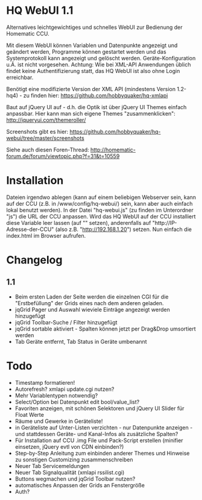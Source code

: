 HQ WebUI 1.1
============
Alternatives leichtgewichtiges und schnelles WebUI zur Bedienung der Homematic CCU.

Mit diesem WebUI können Variablen und Datenpunkte angezeigt und geändert werden, Programme können gestartet werden und das Systemprotokoll kann angezeigt und gelöscht werden. Geräte-Konfiguration u.Ä. ist nicht vorgesehen. Achtung: Wie bei XML-API Anwendungen üblich findet keine Authentifizierung statt, das HQ WebUI ist also ohne Login erreichbar.

Benötigt eine modifizierte Version der XML API (mindestens Version 1.2-hq4) - zu finden hier: https://github.com/hobbyquaker/hq-xmlapi

Baut auf jQuery UI auf - d.h. die Optik ist über jQuery UI Themes einfach anpassbar. Hier kann man sich eigene Themes "zusammenklicken": http://jqueryui.com/themeroller/

Screenshots gibt es hier: https://github.com/hobbyquaker/hq-webui/tree/master/screenshots

Siehe auch diesen Foren-Thread: http://homematic-forum.de/forum/viewtopic.php?f=31&t=10559

Installation
============
Dateien irgendwo ablegen (kann auf einem beliebigen Webserver sein, kann auf der CCU (z.B. in /www/config/hq-webui/) sein, kann aber auch einfach lokal benutzt werden).
In der Datei "hq-webui.js" (zu finden im Unterordner "js") die URL der CCU anpassen. Wird das HQ WebUI auf der CCU installiert diese Variable leer lassen (auf "" setzen), anderenfalls auf "http://IP-Adresse-der-CCU" (also z.B. "http://192.168.1.20") setzen. Nun einfach die index.html im Browser aufrufen.



Changelog
=========

1.1
---
* Beim ersten Laden der Seite werden die einzelnen CGI für die "Erstbefüllung" der Grids eines nach dem anderen geladen.
* jqGrid Pager und Auswahl wieviele Einträge angezeigt werden hinzugefügt
* jqGrid Toolbar-Suche / Filter hinzugefügt
* jqGrid sortable aktiviert - Spalten können jetzt per Drag&Drop umsortiert werden
* Tab Geräte entfernt, Tab Status in Geräte umbenannt


Todo
====
* Timestamp formatieren!
* Autorefresh? xmlapi update.cgi nutzen?
* Mehr Variablentypen notwendig?
* Select/Option bei Datenpunkt edit bool/value_list?
* Favoriten anzeigen, mit schönen Selektoren und jQuery UI Slider für Float Werte
* Räume und Gewerke in Geräteliste!
* in Geräteliste auf Unter-Listen verzichten - nur Datenpunkte anzeigen - und stattdessen Geräte- und Kanal-Infos als zusätzliche Spalten?
* Für Installation auf CCU .img File und Pack-Script erstellen (minifier einsetzen, jQuery evtl von CDN einbinden?)
* Step-by-Step Anleitung zum einbinden anderer Themes und Hinweise zu sonstigen Customizing zusammenschreiben
* Neuer Tab Servicemeldungen
* Neuer Tab Signalqualität (xmlapi rssilist.cgi)
* Buttons wegmachen und jqGrid Toolbar nutzen?
* automatisches Anpassen der Grids an Fenstergröße
* Auth?